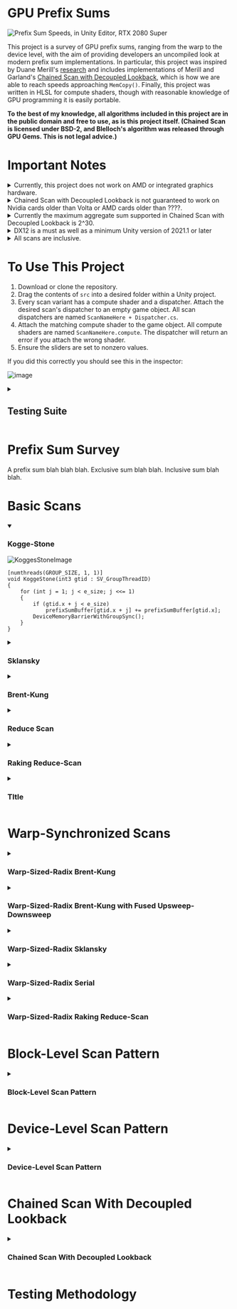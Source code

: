 # GPU Prefix Sums
![Prefix Sum Speeds, in Unity Editor, RTX 2080 Super](https://github.com/b0nes164/GPUPrefixSums/assets/68340554/7fd486be-cfd5-4a03-b24b-2d850431d8fd)

This project is a survey of GPU prefix sums, ranging from the warp to the device level, with the aim of providing developers an uncompiled look at modern prefix sum implementations. In particular, this project was inspired by Duane Merill's [research](https://research.nvidia.com/person/duane-merrill%2520iii) and includes implementations of Merill and Garland's [Chained Scan with Decoupled Lookback](https://research.nvidia.com/publication/2016-03_single-pass-parallel-prefix-scan-decoupled-look-back), which is how we are able to reach speeds approaching `MemCopy()`. Finally, this project was written in HLSL for compute shaders, though with reasonable knowledge of GPU programming it is easily portable. 

**To the best of my knowledge, all algorithms included in this project are in the public domain and free to use, as is this project itself. (Chained Scan is licensed under BSD-2, and Blelloch's algorithm was released through GPU Gems. This is not legal advice.)** 
<!-- This content will not appear in the rendered Markdown -->
<!-- This content will not appear in the rendered Markdown -->
<!-- This content will not appear in the rendered Markdown -->
<!-- This content will not appear in the rendered Markdown -->
<!-- This content will not appear in the rendered Markdown -->
<!-- This content will not appear in the rendered Markdown -->
<!-- This content will not appear in the rendered Markdown -->
<!-- This content will not appear in the rendered Markdown -->

# Important Notes
<details>
  
  <summary>Currently, this project does not work on AMD or integrated graphics hardware.</summary>
  
</br>Unfortunately, AMD, Nvidia, and integrated graphics all have different wave sizes, which means that code that synchronizes threads on a wave level, like we do, must be manually tuned for each hardware case. Because we are manually unrolling loops with the `[unroll(x)]` attribute, changing the wave size also necessitates changing these unrolls. Furthermore Unity does not support runtime compilation of compute shaders so we cannot poll the hardware at runtime to compile a targetted shader variant. Although Unity does have the `multi_compile` functionality, it is a very cumbersome solution because it means maintaining and compiling a copy of each kernel for each hardware case.

Eventually I plan on making a tool that parse my Nvidia targetted shader to output a `multi_compile` version for all hardware cases, but until then non-Nvidia users will have to manually change the preprocessor macros and unrolls in the `.compute` file. To do so, open up the `.compute` file of the desired scan. Inside you will find the preprocessor macros like so:

  ![image](https://github.com/b0nes164/GPUPrefixSums/assets/68340554/a1290a27-4106-4b3e-81d9-26a2e41bcca6)

  Comment out or delete the Nvidia values, and uncomment the AMD values. Next, search for the `[unroll(x)]` attributes and change the value to match the loop iterations at the new wave size:

  ![image](https://github.com/b0nes164/GPUPrefixSums/assets/68340554/6e20a567-3df5-45ab-ab5b-448fbc5bb2a1)
 
</details>

<details>
  
  <summary>Chained Scan with Decoupled Lookback is not guaranteed to work on Nvidia cards older than Volta or AMD cards older than ????.</summary>

</br>Decoupled Lookback relies on two concepts to function properly: guaranteed forward progress of threads and fair scheduling of thread groups. This is because we effectively create threadblock level spinlocks during the lookback phase of the algorithm. Without these guaruntees, there is a chance that a threadblock never unlocks or that a threadblock whose depedent aggregate is already available is kept waiting for a suboptimal period of time. Thus, hardware models without these features may not see the same speedup or may fail to work altogether. If you wish to read more about the portability issues, and some of the general challenges of implementing chained decoupled scan, I would highly recommend reading Raph Levien’s [blog](https://raphlinus.github.io/gpu/2020/04/30/prefix-sum.html) detailing his experience with it. To read more on the issue of GPU workgroup progress models I recommend this [paper](https://arxiv.org/abs/2109.06132).

</details>

<details>
  
  <summary>Currently the maximum aggregate sum supported in Chained Scan with Decoupled Lookback is 2^30.</summary>

</br>In order to maintain coherency of the flag values between threadblocks, we have to bit-pack the threadblock aggregate into into the same value as the status flag. The flag value takes 2 bits, so we are left 30 bits for the aggregate. Although shader model 6.6 does support 64-bit values and atomics, enabling these features in Unity is difficult, and I will not include it until Unity moves the feature out of beta.
  
</details>

<details>
  
  <summary>DX12 is a must as well as a minimum Unity version of 2021.1 or later</summary>

</br>As we make heavy use of [WaveIntrinsics](https://learn.microsoft.com/en-us/windows/win32/direct3dhlsl/hlsl-shader-model-6-0-features-for-direct3d-12), we need `pragma use_dxc` [to access shader model 6.0](https://forum.unity.com/threads/unity-is-adding-a-new-dxc-hlsl-compiler-backend-option.1086272/).

</details>

<details>
  
  <summary>All scans are inclusive.</summary>
  
</details>

<!-- This content will not appear in the rendered Markdown -->
<!-- This content will not appear in the rendered Markdown -->
<!-- This content will not appear in the rendered Markdown -->
<!-- This content will not appear in the rendered Markdown -->
<!-- This content will not appear in the rendered Markdown -->
<!-- This content will not appear in the rendered Markdown -->
<!-- This content will not appear in the rendered Markdown -->
<!-- This content will not appear in the rendered Markdown -->
<!-- This content will not appear in the rendered Markdown -->

# To Use This Project

1. Download or clone the repository.
2. Drag the contents of `src` into a desired folder within a Unity project.
3. Every scan variant has a compute shader and a dispatcher. Attach the desired scan's dispatcher to an empty game object. All scan dispatchers are named  `ScanNameHere + Dispatcher.cs`.
4. Attach the matching compute shader to the game object. All compute shaders are named `ScanNameHere.compute`. The dispatcher will return an error if you attach the wrong shader.
5. Ensure the sliders are set to nonzero values.

If you did this correctly you should see this in the inspector:


![image](https://github.com/b0nes164/GPUPrefixSums/assets/68340554/70bb5097-fff2-44e5-b396-2930a059fbad)
<details>

<summary>

## Testing Suite

</summary>
  
![Tests](https://github.com/b0nes164/GPUPrefixSums/assets/68340554/9d79a090-2f13-4031-925a-ef0788e75bf3)

Every scan dispatcher inherits a testing suite that can be controlled in the inspector.

+ `Validate Sum` performs `Kernel Iterations` number of prefix sums on a buffer of size 2^`SizeExponent`, then reads result back to host CPU memory to validate the results. If you have `Validate Text` ticked, any errors found will printed in the debug log. For very large sums, this can take several minutes, so if you don't want absolutely every error printed you can tick `Quick Text` which limits the number of errors printed to 1024.

+ `Validate Sum Random`/ `Validate Sum Monotonic` perform a single prefix sum on a buffer of either random values or a sequence of postive integers. By default, the buffer is filled with the value 1. This makes error checking very simple, because the corresponding correct prefix sum is the sequence of positive integers up to the size of the buffer. However this makes some other errors possible, so to cover our bases we include this test.

+ `Debug At Size` performs a single prefix sum on a buffer of size `Specific Size`. This is a way to directly test the validty of the prefix sum on buffer sizes that are not powers of two.

+ `Debug State` performs a single prefix sum of size 2^`SizeExponent`, then prints the contents of the `State Buffer` into the debug log. The `State Buffer` contains the threadblock aggregates in the device level scans, so `Debug State` can be used to verify that the aggregation is performed correctly.

+ `Torture Test` performs `Kernel Iterations` number of prefix sums at size 2^`SizeExponent`. It does not perform any validation and should be used to verify the stability of a scan. 

+ `Timing Test` performs `Kernel Iterations` number of prefix sums at size 2^`SizeExponent`, then prints the total time taken to complete each kernel in the debug log. However, **this is not** the actual speed of the algorithm. This is because, to the best of my knowledge, there is no way to time the kernel in-situ in HLSL. Neither is there a way to directly record kernel completion time in host CPU code, at least not in Unity. Instead we are forced to make an `AsyncGPUReadback.Request()`, which waits until the kernel completes writing to the buffer then reads **the entire buffer** back into host CPU memory. While this does time the kernel, the time produced will also include the GPU - CPU readback time, **which can be as much as 99% of the total time value. Thus, the time value produced by this test should only be used as a relative measurement between tests.** To see how the algorithm was actually timed, see the Testing Methodology section below.

+ `Record Timing Data` performs `Kernel Iterations` number of prefix sums at size 2^`SizeExponent`, then writes each indivual kernel completion time to a `.csv` file. Note that this has the same shortcomings as `Timing Test`.

+ `Validate Powers of Two` performs a single prefix sum at all powers of two which the prefix sum is designed for. Typically for the device-level scans this is 2^21 to 2^28, 2^28 being the largest sized buffer that Unity can allocate.

+ `Validate All Off Sizes` performs a series of tests to ensure that the perfix sum correctly handles non-powers-of-two buffer sizes. This test can take quite some time.

+ `Advanced Timing Mode` switches from the default kernel to a timing-specific kernel which is almost identical, but can perform `Scan Repeats` repititions of the algorithm **inside of the kernel**. However, as this can sometimes mean using an additional register to control the loop or additional computation to limit indexes to the buffer, **this is only an approximation of the kernel**. See Testing Methodology.

</details>

<!-- This content will not appear in the rendered Markdown -->
<!-- This content will not appear in the rendered Markdown -->
<!-- This content will not appear in the rendered Markdown -->
<!-- This content will not appear in the rendered Markdown -->
<!-- This content will not appear in the rendered Markdown -->
<!-- This content will not appear in the rendered Markdown -->
<!-- This content will not appear in the rendered Markdown -->
<!-- This content will not appear in the rendered Markdown -->
# Prefix Sum Survey

A prefix sum blah blah blah. Exclusive sum blah blah. Inclusive sum blah blah.

# Basic Scans
<details open>
<summary>

### Kogge-Stone
  
</summary>

![KoggesStoneImage](https://user-images.githubusercontent.com/68340554/224911618-6f54231c-251f-4321-93ec-b244a0af49f7.png)
  
```HLSL
[numthreads(GROUP_SIZE, 1, 1)]
void KoggeStone(int3 gtid : SV_GroupThreadID)
{
    for (int j = 1; j < e_size; j <<= 1)
    {
        if (gtid.x + j < e_size)
            prefixSumBuffer[gtid.x + j] += prefixSumBuffer[gtid.x];
        DeviceMemoryBarrierWithGroupSync();
    }
}
```
  
</details>

<details>

<summary>

### Sklansky

</summary>


![SklanskyFinal](https://user-images.githubusercontent.com/68340554/224912079-b1580955-b702-45f9-887a-7c1003825bf9.png)

```HLSL
[numthreads(GROUP_SIZE, 1, 1)]
void Sklansky(int3 gtid : SV_GroupThreadID)
{
    int offset = 0;
    for (int j = 1; j < e_size; j <<= 1)
    {
        if ((gtid.x & j) != 0 && gtid.x < e_size)
            prefixSumBuffer[gtid.x] += prefixSumBuffer[((gtid.x >> offset) << offset) - 1];
        DeviceMemoryBarrierWithGroupSync();
        ++offset;
    }
}
```

</details>

<details>

<summary>

### Brent-Kung

</summary>

![BrentKungImage](https://user-images.githubusercontent.com/68340554/224912128-73301be2-0bba-4146-8e20-2f1f3bc7c549.png)

```HLSL
//the classic
[numthreads(GROUP_SIZE, 1, 1)]
void BrentKungBlelloch(int3 gtid : SV_GroupThreadID)
{
    //Upsweep
    if (gtid.x < (e_size >> 1))
        prefixSumBuffer[(gtid.x << 1) + 1] += prefixSumBuffer[gtid.x << 1];
    
    int offset = 1;
    for (int j = e_size >> 2; j > 0; j >>= 1)
    {
        DeviceMemoryBarrierWithGroupSync();
        if (gtid.x < j)
            prefixSumBuffer[(((gtid.x << 1) + 2) << offset) - 1] += prefixSumBuffer[(((gtid.x << 1) + 1) << offset) - 1];
        ++offset;
    }
    //Downsweep
    for (j = 1; j < e_size; j <<= 1)
    {
        --offset;
        DeviceMemoryBarrierWithGroupSync();
        if (gtid.x < j)
            prefixSumBuffer[(((gtid.x << 1) + 3) << offset) - 1] += prefixSumBuffer[(((gtid.x << 1) + 2) << offset) - 1];
    }
}
```

</details>

<details>

<summary>

### Reduce Scan

</summary>

![ReduceScanFinal](https://user-images.githubusercontent.com/68340554/224912530-2e1f2851-f531-4271-8246-d13983ccb584.png)

```HLSL
[numthreads(GROUP_SIZE, 1, 1)]
void ReduceScan(int3 gtid : SV_GroupThreadID)
{
    //cant be less than 2
    int spillFactor = 3;
    int spillSize = e_size >> spillFactor;
    
    //Upsweep until desired threshold
    if (gtid.x < (e_size >> 1))
        prefixSumBuffer[(gtid.x << 1) + 1] += prefixSumBuffer[(gtid.x << 1)];
    AllMemoryBarrierWithGroupSync();
    
    int offset = 1;
    for (int j = e_size >> 2; j > spillSize; j >>= 1)
    {
        if (gtid.x < j)
            prefixSumBuffer[(((gtid.x << 1) + 2) << offset) - 1] += prefixSumBuffer[(((gtid.x << 1) + 1) << offset) - 1];
        AllMemoryBarrierWithGroupSync();
        ++offset;
    }
    
    //Pass intermediates into secondary buffer
    if (gtid.x < j)
    {
        const int t = (((gtid.x << 1) + 2) << offset) - 1;
        g_reduceValues[gtid.x] = prefixSumBuffer[t] + prefixSumBuffer[(((gtid.x << 1) + 1) << offset) - 1];
        prefixSumBuffer[t] = g_reduceValues[gtid.x];
    }
    AllMemoryBarrierWithGroupSync();
    
    //Reduce intermediates
    offset = 0;
    for (j = 1; j < spillSize; j <<= 1)
    {
        if ((gtid.x & j) != 0 && gtid.x < spillSize)
            g_reduceValues[gtid.x] += g_reduceValues[((gtid.x >> offset) << offset) - 1];
        AllMemoryBarrierWithGroupSync();
        ++offset;
    }
    
    //Pass in intermediates and downsweep
    offset = spillFactor - 2;
    const int t = (((gtid.x << 1) + 2) << offset) + (1 << offset + 1) - 1;
    if (t  < e_size)
        InterlockedAdd(prefixSumBuffer[t], g_reduceValues[(t >> spillFactor) - 1]);
    
    for (j = spillSize << 1; j < e_size; j <<= 1)
    {
        AllMemoryBarrierWithGroupSync();
        if (gtid.x < j)
            prefixSumBuffer[(((gtid.x << 1) + 3) << offset) - 1] += prefixSumBuffer[(((gtid.x << 1) + 2) << offset) - 1];
        offset--;
    }
}
```

</details>

<details>

<summary>

### Raking Reduce-Scan

</summary>

![RakingReduceScan](https://github.com/b0nes164/GPUPrefixSums/assets/68340554/3bc46762-1d61-41aa-aee5-1c492ff76ad6)

```HLSL
[numthreads(LANE_COUNT, 1, 1)]
void RakingReduce(int3 gtid : SV_GroupThreadID)
{
    const int partitionSize = e_size >> LANE_LOG;
    const int partStart = partitionSize * gtid.x;
    const int partEnd = (gtid.x + 1) * partitionSize - 1;
    
    //Per-thread serial reductions
    for (int j = partStart + 1; j <= partEnd; ++j)
        prefixSumBuffer[j] += prefixSumBuffer[j - 1];
    
    //Single Kogge-Stone on the aggregates
    prefixSumBuffer[partEnd] += WavePrefixSum(prefixSumBuffer[partEnd]);
    
    //Per-thread serial propogation
    if (gtid.x > 0)
        for (j = partStart; j < partEnd; ++j)
            prefixSumBuffer[j] += prefixSumBuffer[partStart - 1];
}
```

</details>


<details>

<summary>

### TItle

</summary>

code + image

</details>

# Warp-Synchronized Scans
  
<details>

<summary>

### Warp-Sized-Radix Brent-Kung

</summary>

![RadixBrentKung](https://github.com/b0nes164/GPUPrefixSums/assets/68340554/d246240a-c088-4a74-a4c9-3cc2de12d1c9)

```HLSL
[numthreads(GROUP_SIZE, 1, 1)]
void RadixBrentKungLarge(int3 gtid : SV_GroupThreadID)
{
    //Upsweep
    //Warp-sized-radix KoggeStone embedded into BrentKung
    int offset = 0;
    for (int j = e_size; j > 1; j >>= LANE_LOG)
    {
        for (int i = gtid.x; i < j; i += GROUP_SIZE)
        {
            const int t = ((i + 1) << offset) - 1;
            prefixSumBuffer[t] += WavePrefixSum(prefixSumBuffer[t]);
        }
        DeviceMemoryBarrierWithGroupSync();
        offset += LANE_LOG;
    }
    
    //Downsweep
    //Warp-sized-radix propogation fans
    offset = LANE_LOG;
    for (j = 1 << LANE_LOG; j < e_size; j <<= LANE_LOG)
    {
        for (int i = gtid.x + j; i < e_size; i += GROUP_SIZE)
            if ((i & (j << LANE_LOG) - 1) >= j)         
                if ((i + 1 & j - 1) != 0)                
                    prefixSumBuffer[i] += prefixSumBuffer[((i >> offset) << offset) - 1];
        DeviceMemoryBarrierWithGroupSync();
        offset += LANE_LOG;
    }
}
```

</details>
  
<details>

<summary>

### Warp-Sized-Radix Brent-Kung with Fused Upsweep-Downsweep

</summary>

![RadixBKFused](https://github.com/b0nes164/GPUPrefixSums/assets/68340554/4ccfaf59-9864-4405-a89f-f950c70cda2b)

```HLSL
[numthreads(GROUP_SIZE, 1, 1)]
void RadixBrentKungFused(int3 gtid : SV_GroupThreadID)
{
    int offset = 0;
    for (int j = 1; j < (e_size >> 1); j <<= LANE_LOG)
    {
        for (int i = gtid.x; i < (e_size >> offset); i += GROUP_SIZE)
            prefixSumBuffer[((i + 1) << offset) - 1] += WavePrefixSum(prefixSumBuffer[((i + 1) << offset) - 1]);
        DeviceMemoryBarrierWithGroupSync();
        
        for (int i = gtid.x + j; i < e_size; i += GROUP_SIZE)
            if ((i & (j << LANE_LOG) - 1) >= j)         
                if ((i + 1 & j - 1) != 0)                
                    prefixSumBuffer[i] += WaveReadLaneFirst(prefixSumBuffer[((i >> offset) << offset) - 1]);
        offset += LANE_LOG;
    }
    DeviceMemoryBarrierWithGroupSync();
    
    for (int i = gtid.x + j; i < e_size; i += GROUP_SIZE)              
        prefixSumBuffer[i] += WaveReadLaneFirst(prefixSumBuffer[((i >> offset) << offset) - 1]);
}
```

</details>
  
<details>

<summary>

### Warp-Sized-Radix Sklansky

</summary>

![WarpSklansky](https://github.com/b0nes164/GPUPrefixSums/assets/68340554/e7dd3c56-334f-431a-a7bf-0d30fa64ea9a)

```HLSL
[numthreads(GROUP_SIZE, 1, 1)]
void RadixSklanskyAdvanced(int3 gtid : SV_GroupThreadID)
{
    //Warp-sized radix Kogge-Stone
    for (int i = gtid.x; i < e_size; i += GROUP_SIZE)
        prefixSumBuffer[i] += WavePrefixSum(prefixSumBuffer[i]);
    DeviceMemoryBarrierWithGroupSync();
    
    int offset = LANE_LOG;
    for (int j = 1 << LANE_LOG; j < e_size; j <<= 1)
    {
        for (int i = gtid.x; i < (e_size >> 1); i += GROUP_SIZE)
        {
            const int t = ((((i >> offset) << 1) + 1) << offset) + (i & (1 << offset) - 1);
            prefixSumBuffer[t] += WaveReadLaneFirst(prefixSumBuffer[((t >> offset) << offset) - 1]);
        }
        DeviceMemoryBarrierWithGroupSync();
        ++offset;
    }
}
```

</details>

<details>

<summary>

### Warp-Sized-Radix Serial

</summary>

![RadixSerial](https://github.com/b0nes164/GPUPrefixSums/assets/68340554/11dccbcb-7ab4-4a99-aacb-704d0c4581fd)

```HLSL
[numthreads(LANE_COUNT, 1, 1)]
void RadixSerial(int3 gtid : SV_GroupThreadID)
{
    const int partitions = e_size >> LANE_LOG;
    
    //Single kogge-stone warp scan without passing in passing in aggregate
    prefixSumBuffer[gtid.x] += WavePrefixSum(prefixSumBuffer[gtid.x]);
    
    //Walk up partitions, passing in the agrregate as we go
    for (int partitionIndex = 1; partitionIndex < partitions; ++partitionIndex)
    {
        const int partitionStart = partitionIndex << LANE_LOG;
        const int t = gtid.x + partitionStart;
        prefixSumBuffer[t] += WavePrefixSum(prefixSumBuffer[t]) + prefixSumBuffer[partitionStart - 1];
    }
}
```

</details>
  
<details>

<summary>

### Warp-Sized-Radix Raking Reduce-Scan

</summary>

![WarpRakingReduce](https://github.com/b0nes164/GPUPrefixSums/assets/68340554/72997c9e-ae94-41f0-83e8-c1122530f2e4)
```HLSL
#define LANE                (gtid.x & LANE_MASK)
#define WAVE_INDEX          (gtid.x >> LANE_LOG)
#define WAVE_PART_START     (WAVE_INDEX << WAVE_PART_LOG)
#define WAVE_PART_END       (WAVE_INDEX + 1 << WAVE_PART_LOG)
#define SPINE_INDEX         (((gtid.x + 1) << WAVE_PART_LOG) - 1)

[numthreads(GROUP_SIZE, 1, 1)]
void RadixRakingReduce(int3 gtid : SV_GroupThreadID)
{
    g_sharedMem[LANE + WAVE_PART_START] = b_prefixSum[LANE + WAVE_PART_START];
    g_sharedMem[LANE + WAVE_PART_START] += WavePrefixSum(g_sharedMem[LANE + WAVE_PART_START]);

    for (int i = LANE + WAVE_PART_START + LANE_COUNT; i < WAVE_PART_END; i += LANE_COUNT)
    {
        g_sharedMem[i] = b_prefixSum[i];
        g_sharedMem[i] += WavePrefixSum(g_sharedMem[i]) + WaveReadLaneFirst(g_sharedMem[i - 1]);
    }
    GroupMemoryBarrierWithGroupSync();

    if (gtid.x < WAVES_PER_GROUP)
        g_sharedMem[SPINE_INDEX] += WavePrefixSum(g_sharedMem[SPINE_INDEX]) + aggregate;
    GroupMemoryBarrierWithGroupSync();

    const uint prev = WAVE_INDEX ? WaveReadLaneFirst(g_sharedMem[WAVE_PART_START - 1]) : aggregate;
    for (int i = LANE + WAVE_PART_START; i < WAVE_PART_END; i += LANE_COUNT)
        b_prefixSum[i] = g_sharedMem[i] + (i < WAVE_PART_END - 1 ? prev : 0);
}
```

</details>

# Block-Level Scan Pattern

<details>

<summary>

### Block-Level Scan Pattern

</summary>

![Block Level 1](https://github.com/b0nes164/GPUPrefixSums/assets/68340554/306d0908-da29-45a2-9f79-fea4c3856560)

Explanation goes here...

![Block Level 2](https://github.com/b0nes164/GPUPrefixSums/assets/68340554/d5d47250-f5ff-4156-85cd-6ba2639fa237)
<details>

<summary>

### Boilerplate Preprocessor Macros

</summary>

```HLSL
#define PARTITION_SIZE          32  //The number of elements in a partition
#define GROUP_SIZE              16  //The number of threads in a threadblock
#define LANE_COUNT              4   //The number of threads in a warp
#define LANE_MASK               3   //A bit-mask used to determine a thread's lane
#define LANE_LOG                2   //log2(LANE_COUNT)
#define WAVES_PER_GROUP         4   //The number of warps per threadblock
#define WAVE_PARTITION_SIZE     8   //The number of elements a warp processes per partition
#define WAVE_PART_LOG           3   //log2(WAVE_PARTITION_SIZE)

#define LANE                (gtid.x & LANE_MASK)
#define WAVE_INDEX          (gtid.x >> LANE_LOG)
#define SPINE_INDEX         (((gtid.x + 1) << WAVE_PART_LOG) - 1)
#define PARTITIONS          (e_size >> PART_LOG)
#define PARTITION_START     (partitionIndex << PART_LOG)
#define WAVE_PART_START     (WAVE_INDEX << WAVE_PART_LOG)
#define WAVE_PART_END       (WAVE_INDEX + 1 << WAVE_PART_LOG)
```

</details>
  
```HLSL
extern int e_size;                                //The size of the buffer, this is set by host CPU code
RWBuffer<uint> b_prefixSum;                       //The buffer to be prefix_summed
groupshared uint g_sharedMem[PARTITION_SIZE];     //The array of shared memory we use for intermediate values
  
[numthreads(GROUP_SIZE, 1, 1)]
void BlockWarpRakingReduce(int3 gtid : SV_GroupThreadID)
{
    uint aggregate = 0;
    for (int partitionIndex = 0; partitionIndex < PARTITIONS; ++partitionIndex)
    {
        g_sharedMem[LANE + WAVE_PART_START] = b_prefixSum[LANE + WAVE_PART_START + PARTITION_START];
        g_sharedMem[LANE + WAVE_PART_START] += WavePrefixSum(g_sharedMem[LANE + WAVE_PART_START]);
        
        for (int i = LANE + WAVE_PART_START + LANE_COUNT; i < WAVE_PART_END; i += LANE_COUNT)
        {
            g_sharedMem[i] = b_prefixSum[i + PARTITION_START];
            g_sharedMem[i] += WavePrefixSum(g_sharedMem[i]) + WaveReadLaneFirst(g_sharedMem[i - 1]);
        }
        GroupMemoryBarrierWithGroupSync();
        
        if (gtid.x < WAVES_PER_GROUP)
            g_sharedMem[SPINE_INDEX] += WavePrefixSum(g_sharedMem[SPINE_INDEX]) + aggregate;
        GroupMemoryBarrierWithGroupSync();
        
        const uint prev = WAVE_INDEX ? WaveReadLaneFirst(g_sharedMem[WAVE_PART_START - 1]) : aggregate;
        for (int i = LANE + WAVE_PART_START; i < WAVE_PART_END; i += LANE_COUNT)
            b_prefixSum[i + PARTITION_START] = g_sharedMem[i] + (i < WAVE_PART_END - 1 ? prev : 0);
        
        aggregate = WaveReadLaneFirst(g_sharedMem[PARTITION_SIZE - 1]);
        GroupMemoryBarrierWithGroupSync();
    }
}
```

</details>
  
# Device-Level Scan Pattern
  
<details>

<summary>

### Device-Level Scan Pattern

</summary>

## Reduce

![Device 1](https://github.com/b0nes164/GPUPrefixSums/assets/68340554/f2be3fc7-33b5-427a-bbf8-7bfca31d9d55)

<details>

<summary>

### Boilerplate Preprocessor Macros

</summary>

```HLSL
#define SUB_PARTITION_SIZE      32  //The size of the threadblock's subpartition.
#define GROUP_SIZE              16  //The number of threads in a threadblock
#define THREAD_BLOCKS           4   //The number of threadblocks dispatched
#define SUB_PART_LOG            5   //log2(SUB_PARTITION_SIZE)
#define TBLOCK_LOG              2   //log2(THREAD_BLOCKS)

#define LANE_COUNT              4   //The number of threads in a warp
#define LANE_MASK               3   //A bit-mask used to determine a thread's lane
#define LANE_LOG                2   //log2(LANE_COUNT)
#define WAVES_PER_GROUP         4   //The number of warps per threadblock
#define WAVE_PARTITION_SIZE     8   //The number of elements a warp processes per subpartition
#define WAVE_PART_LOG           3   //log2(WAVE_PARTITION_SIZE)

#define PARTITION_SIZE      (e_size >> TBLOCK_LOG)
#define LANE                (gtid.x & LANE_MASK)
#define WAVE_INDEX          (gtid.x >> LANE_LOG)
#define SPINE_INDEX         (((gtid.x + 1) << WAVE_PART_LOG) - 1)
#define WAVE_PART_START     (WAVE_INDEX << WAVE_PART_LOG)
#define WAVE_PART_END       (WAVE_INDEX + 1 << WAVE_PART_LOG)
#define PARTITION_START     (gid.x * PARTITION_SIZE)
#define SUB_PART_START      (subPartitionIndex << SUB_PART_LOG)
#define SUB_PARTITIONS      (PARTITION_SIZE >> SUB_PART_LOG)
```

</details>
  
```HLSL
extern int e_size;                                    //The size of the buffer, this is set by host CPU code
RWBuffer<uint> b_prefixSum;                           //The buffer to be prefix_summed
globallycoherent RWBuffer<uint> b_state;              //The buffer used for threadblock aggregates.
groupshared uint g_sharedMem[SUB_PARTITION_SIZE];     //The array of shared memory we use for intermediate values
  
[numthreads(GROUP_SIZE, 1, 1)]
void DeviceSimpleReduce(int3 gtid : SV_GroupThreadID, int3 gid : SV_GroupID)
{
    uint waveAggregate = 0;
    const int partitionEnd = (gid.x + 1) * PARTITION_SIZE;
    for (int j = gtid.x + PARTITION_START; j < partitionEnd; j += GROUP_SIZE)
        waveAggregate += WaveActiveSum(b_prefixSum[j]);
    GroupMemoryBarrierWithGroupSync();
    
    if (LANE == 0)
        g_sharedMem[WAVE_INDEX] = waveAggregate;
    GroupMemoryBarrierWithGroupSync();
    
    if (gtid.x < WAVES_PER_GROUP)
        g_sharedMem[gtid.x] = WaveActiveSum(g_sharedMem[gtid.x]);
```
  
Explanation goes here...

![Device 2](https://github.com/b0nes164/GPUPrefixSums/assets/68340554/beefc3d8-a474-429c-8cf9-c101612e607f)

```HLSL
    if (gtid.x == 0)
    {
        InterlockedAdd(b_state[gid.x], g_sharedMem[gtid.x]);
        InterlockedAdd(b_state[THREAD_BLOCKS], 1, g_sharedMem[0]);
    }
    GroupMemoryBarrierWithGroupSync();
    
    if (WaveReadLaneFirst(g_sharedMem[0]) == THREAD_BLOCKS - 1)
    {
        GroupMemoryBarrierWithGroupSync();
        if (gtid.x < THREAD_BLOCKS)
        {
            g_sharedMem[gtid.x] = b_state[gtid.x];
            g_sharedMem[gtid.x] += WavePrefixSum(g_sharedMem[gtid.x]);
        }
        GroupMemoryBarrierWithGroupSync();
        
        if (gtid.x < (THREAD_BLOCKS >> LANE_LOG))
            g_sharedMem[((gtid.x + 1) << LANE_LOG) - 1] += WavePrefixSum(g_sharedMem[((gtid.x + 1) << LANE_LOG) - 1]);
        GroupMemoryBarrierWithGroupSync();
        
        if (gtid.x < THREAD_BLOCKS)
            b_state[gtid.x] = g_sharedMem[gtid.x] +
                (LANE < LANE_MASK && gtid.x > LANE_MASK ? WaveReadLaneFirst(g_sharedMem[gtid.x - 1]) : 0);
    }
}
```
  
Explanation
  
## Scan
  
![Device 3](https://github.com/b0nes164/GPUPrefixSums/assets/68340554/65123503-4fdb-4efe-8f64-062f4b4ab639)

```HLSL
[numthreads(GROUP_SIZE, 1, 1)]
void DeviceSimpleScan(int3 gtid : SV_GroupThreadID, uint3 gid : SV_GroupID)
{
    uint aggregate = gid.x ? b_state[gid.x - 1] : 0;
    for (int subPartitionIndex = 0; subPartitionIndex < SUB_PARTITIONS; ++subPartitionIndex)
    {
        g_sharedMem[LANE + WAVE_PART_START] = b_prefixSum[LANE + WAVE_PART_START + SUB_PART_START + PARTITION_START];
        g_sharedMem[LANE + WAVE_PART_START] += WavePrefixSum(g_sharedMem[LANE + WAVE_PART_START]);

        for (int i = LANE + WAVE_PART_START + LANE_COUNT; i < WAVE_PART_END; i += LANE_COUNT)
        {
            g_sharedMem[i] = b_prefixSum[i + SUB_PART_START + PARTITION_START];
            g_sharedMem[i] += WavePrefixSum(g_sharedMem[i]) + WaveReadLaneFirst(g_sharedMem[i - 1]);
        }
        GroupMemoryBarrierWithGroupSync();

        if (gtid.x < WAVES_PER_GROUP)
        g_sharedMem[SPINE_INDEX] += WavePrefixSum(g_sharedMem[SPINE_INDEX]) + aggregate;
        GroupMemoryBarrierWithGroupSync();

        const uint prev = WAVE_INDEX ? WaveReadLaneFirst(g_sharedMem[WAVE_PART_START - 1]) : aggregate;
        for (int i = LANE + WAVE_PART_START; i < WAVE_PART_END; i += LANE_COUNT)
          b_prefixSum[i + SUB_PART_START + PARTITION_START] = g_sharedMem[i] + (i < WAVE_PART_END - 1 ? prev : 0);

        aggregate = WaveReadLaneFirst(g_sharedMem[SUB_PARTITION_SIZE - 1]);
        GroupMemoryBarrierWithGroupSync();
    }
}
```
  
</details>
  
# Chained Scan With Decoupled Lookback
  
<details>

<summary>

### Chained Scan With Decoupled Lookback

</summary>

## Acquiring Partition Index
  
![Chained 1](https://github.com/b0nes164/GPUPrefixSums/assets/68340554/02aa0608-247b-4b31-81c0-5fc7c3a696a9)

<details>

<summary>

### Boilerplate Preprocessor Macros

</summary>

```HLSL
#define PARTITION_SIZE          32  //The size of the threadblock's subpartition.
#define GROUP_SIZE              16  //The number of threads in a threadblock
#define THREAD_BLOCKS           8   //The number of threadblocks dispatched
#defien PART_LOG                5   //log2(PARTITION_SIZE)

#define LANE_COUNT              4   //The number of threads in a warp
#define LANE_MASK               3   //A bit-mask used to determine a thread's lane
#define LANE_LOG                2   //log2(LANE_COUNT)
#define WAVES_PER_GROUP         4   //The number of warps per threadblock
#define WAVE_PARTITION_SIZE     8   //The number of elements a warp processes per subpartition
#define WAVE_PART_LOG           3   //log2(WAVE_PARTITION_SIZE)

#define FLAG_NOT_READY  0
#define FLAG_AGGREGATE  1
#define FLAG_PREFIX     2
#define FLAG_MASK       3

#define LANE                (gtid.x & LANE_MASK)
#define WAVE_INDEX          (gtid.x >> LANE_LOG)
#define SPINE_INDEX         (((gtid.x + 1) << WAVE_PART_LOG) - 1)
#define PARTITION_START     (partitionIndex << PART_LOG)
#define WAVE_PART_START     (WAVE_INDEX << WAVE_PART_LOG)
#define WAVE_PART_END       (WAVE_INDEX + 1 << WAVE_PART_LOG)
#define PARTITIONS          (e_size >> PART_LOG)
```

</details>
  
```HLSL
extern int e_size;                              //The size of the buffer, this is set by host CPU code
RWBuffer<uint> b_prefixSum;                     //The buffer to be prefix_summed
globallycoherent RWBuffer<uint> b_state;        //The buffer used for threadblock aggregates.
groupshared uint g_sharedMem[PARTITION_SIZE];   //The array of shared memory we use for intermediate values
groupshared bool g_breaker;                     //Boolean used to control lookback loop.
groupshared uint g_aggregate;                   //Value used to pass the exlusive aggregate from lookback
  
[numthreads(GROUP_SIZE, 1, 1)]
void CD_Simple(int3 gtid : SV_GroupThreadID)
{
    int partitionIndex;
    do
    {
        if (gtid.x == 0)
            InterlockedAdd(b_state[PARTITIONS], 1, g_sharedMem[0]);
        GroupMemoryBarrierWithGroupSync();
        partitionIndex = WaveReadLaneFirst(g_sharedMem[0]);
        GroupMemoryBarrierWithGroupSync();
```
  
Explanation goes here...
  
## Reduce
  
![Chained 2](https://github.com/b0nes164/GPUPrefixSums/assets/68340554/68788f9b-01cb-4796-ad9b-e0fb515f67ec)

```HLSL
      g_sharedMem[LANE + WAVE_PART_START] = b_prefixSum[LANE + PARTITION_START];
      g_sharedMem[LANE + WAVE_PART_START] += WavePrefixSum(g_sharedMem[LANE + WAVE_PART_START]);

      [unroll(7)]
      for (int i = LANE + WAVE_PART_START + LANE_COUNT; i < WAVE_PART_END; i += LANE_COUNT)
      {
          g_sharedMem[i] = b_prefixSum[i + PARTITION_START];
          g_sharedMem[i] += WavePrefixSum(g_sharedMem[i]) + WaveReadLaneFirst(g_sharedMem[i - 1]);
      }
      GroupMemoryBarrierWithGroupSync();

      if (gtid.x < WAVES_PER_GROUP)
          g_sharedMem[SPINE_INDEX] += WavePrefixSum(g_sharedMem[SPINE_INDEX]);
      GroupMemoryBarrierWithGroupSync();
```
  
Explanation goes here...
  
 
## LookBack
![Aggregates](https://github.com/b0nes164/GPUPrefixSums/assets/68340554/6836fa80-e324-413e-a882-0c8b9f6e4db0)

```HLSL
      if (gtid.x == 0)
      {
          if (partitionIndex == 0)
              InterlockedOr(b_state[partitionIndex], FLAG_PREFIX ^ (g_sharedMem[PARTITION_MASK] << 2));
          else
              InterlockedOr(b_state[partitionIndex], FLAG_AGGREGATE ^ (g_sharedMem[PARTITION_MASK] << 2));
          g_breaker = true;
      }
```
Explanation goes here...


![Lookback](https://github.com/b0nes164/GPUPrefixSums/assets/68340554/bd935510-c851-459b-9c66-58963696b4fd)

```HLSL
      uint aggregate = 0;
      if (partitionIndex != 0)
      {
          int indexOffset = 0;
          do
          {
              if (gtid.x < LANE_COUNT)
              {
                  for (int i = partitionIndex - (gtid.x + indexOffset + 1); 0 <= i; i -= LANE_COUNT)
                  {
                      uint flagPayload = b_state[i];
                      const int prefixIndex = WaveActiveMin(gtid.x + LANE_COUNT - ((flagPayload & FLAG_MASK) == FLAG_PREFIX ? LANE_COUNT : 0));
                      const int gapIndex = WaveActiveMin(gtid.x + LANE_COUNT - ((flagPayload & FLAG_MASK) == FLAG_NOT_READY ? LANE_COUNT : 0));
                      if (prefixIndex < gapIndex)
                      {
                          aggregate += WaveActiveSum(gtid.x <= prefixIndex ? (flagPayload >> 2) : 0);
                          if (gtid.x == 0)
                          {
                              InterlockedExchange(b_state[partitionIndex], FLAG_PREFIX ^ (aggregate + g_sharedMem[PARTITION_MASK] << 2), flagPayload);
                              g_breaker = false;
                              g_aggregate = aggregate;
                          }
                          break;
                      }
                      else
                      {
                          aggregate += WaveActiveSum(gtid.x < gapIndex ? (flagPayload >> 2) : 0);
                          indexOffset += gapIndex;
                          break;
                      }
                  }
              }
          } while ((WaveReadLaneFirst(g_breaker));
  
          if(WAVE_INDEX != 0)
            aggregate = g_aggregate;
      }
```
  
Explanation goes here...
  
## Propagation
  
![Propagation](https://github.com/b0nes164/GPUPrefixSums/assets/68340554/c495cdc8-7dfd-461a-87ff-23bff2158e4b)
  
```HLSL
      const uint prev = (WAVE_INDEX ? WaveReadLaneFirst(g_sharedMem[WAVE_PART_START - 1]) : 0) + aggregate;
      for (int i = LANE + WAVE_PART_START; i < WAVE_PART_END; i += LANE_COUNT)
          b_prefixSum[i + PARTITION_START] = g_sharedMem[i] + (i < WAVE_PART_END - 1 ? prev : aggregate);
        
  } while (partitionIndex + THREAD_BLOCKS < PARTITIONS);
```
Explanation goes here...
                                                        
</details>

# Testing Methodology
